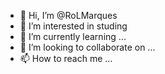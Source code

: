 - 👋 Hi, I’m @RoLMarques
- 👀 I’m interested in studing
- 🌱 I’m currently learning ...
- 💞️ I’m looking to collaborate on ...
- 📫 How to reach me ...

<!---
RoLMarques/RoLMarques is a ✨ special ✨ repository because its `README.md` (this file) appears on your GitHub profile.
You can click the Preview link to take a look at your changes.
--->
